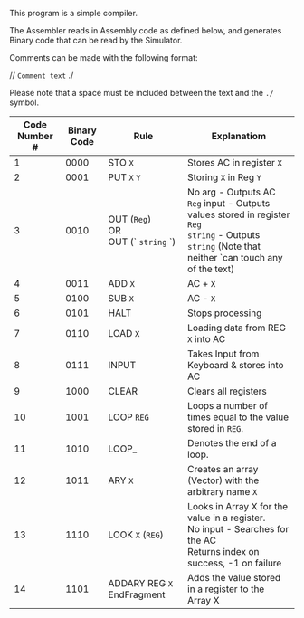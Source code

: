 This program is a simple compiler.

The Assembler reads in Assembly code as defined below, and generates Binary code that can be read by the Simulator.

Comments can be made with the following format:

// `Comment text` ./

Please note that a space must be included between the text and the `./` symbol.

| Code Number # | Binary Code | Rule                     | Explanatiom |
|---------------|-------------|-------------------------------------------|-----------------------------------|
| 1             | 0000        |  STO `X`                         | Stores AC in register `X`           |
| 2             | 0001        |  PUT `X` `Y`                        | Storing `X` in Reg `Y`            |
| 3             | 0010        |  OUT (`Reg`)<br>OR<br>OUT (\` `string` \`)                        | No arg - Outputs AC<br>`Reg` input - Outputs values stored in register `Reg`<br>` string ` - Outputs `string` (Note that neither `can touch any of the text)            |
| 4             | 0011        |   ADD `X`                        |  AC + `X`           |
| 5             | 0100        |   SUB `X`                       | AC - `X`            |
| 6             | 0101        |   HALT                       |    Stops processing         |
| 7             | 0110        |  LOAD `X`                         |  Loading data from REG `X` into AC           |
| 8             | 0111        |  INPUT                        |  Takes Input from Keyboard & stores into AC           |
| 9             | 1000        |  CLEAR                        |   Clears all registers          |
| 10            | 1001        |  LOOP `REG`                        | Loops a number of times equal to the value stored in `REG`.            |
| 11            | 1010        |  LOOP_                        |   Denotes the end of a loop.          |
| 12            | 1011        |  ARY `X`                         | Creates an array (Vector) with the arbitrary name `X`           |
| 13            | 1110        |  LOOK `X` (`REG`)                        | Looks in Array X for the value in a register.<br>No input - Searches for the AC<br>Returns index on success, -1 on failure|
| 14            | 1101        | ADDARY REG `X` EndFragment | Adds the value stored in a register to the Array X            |
